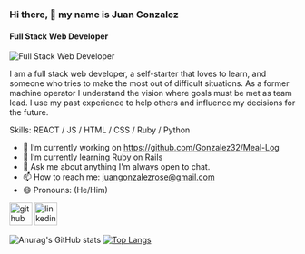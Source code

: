 ### Hi there, 👋 my name is Juan Gonzalez
#### Full Stack Web Developer
![Full Stack Web Developer](https://email.uplers.com/blog/wp-content/uploads/2020/07/GIF-blog.gif)

I am a full stack web developer, a self-starter that loves to learn, and someone who tries to make the most out of difficult situations. As a former machine operator I understand the vision where goals must be met as team lead. I use my past experience to help others and influence my decisions for the future.

Skills: REACT / JS / HTML / CSS / Ruby / Python

- 🔭 I’m currently working on https://github.com/Gonzalez32/Meal-Log 
- 🌱 I’m currently learning Ruby on Rails 
- 💬 Ask me about anything I'm always open to chat. 
- 📫 How to reach me: juangonzalezrose@gmail.com 
- 😄 Pronouns: (He/Him) 


[<img src='https://cdn.jsdelivr.net/npm/simple-icons@3.0.1/icons/github.svg' alt='github' height='40'>](https://github.com/https://github.com/Gonzalez32)  [<img src='https://cdn.jsdelivr.net/npm/simple-icons@3.0.1/icons/linkedin.svg' alt='linkedin' height='40'>](https://www.linkedin.com/in/https://www.linkedin.com/in/juan-gonzalez93//)  




![Anurag's GitHub stats](https://github-readme-stats.vercel.app/api?username=Gonzalez32&show_icons=true&theme=cobalt)
[![Top Langs](https://github-readme-stats.vercel.app/api/top-langs/?username=Gonzalez32&layout=compact)](https://github.com/anuraghazra/github-readme-stats)




<!--
**Gonzalez32/Gonzalez32** is a ✨ _special_ ✨ repository because its `README.md` (this file) appears on your GitHub profile.

Here are some ideas to get you started:

- 🔭 I’m currently working on ...
- 🌱 I’m currently learning ...
- 👯 I’m looking to collaborate on ...
- 🤔 I’m looking for help with ...
- 💬 Ask me about ...
- 📫 How to reach me: ...
- 😄 Pronouns: ...
- ⚡ Fun fact: ...
-->
